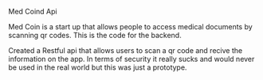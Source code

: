 Med Coind Api

Med Coin is a start up that allows people to access medical documents by scanning qr codes. This is the code for the backend.

Created a Restful api that allows users to scan a qr code and recive the information on the app. In terms of security it really sucks and would never be used in the real world but this was just a prototype.
